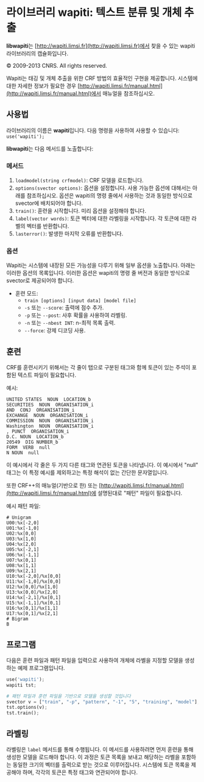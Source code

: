 # 라이브러리 wapiti: 텍스트 분류 및 개체 추출

**libwapiti**는 [http://wapiti.limsi.fr](http://wapiti.limsi.fr)에서 찾을 수 있는 wapiti 라이브러리의 캡슐화입니다.

© 2009-2013 CNRS. All rights reserved.

Wapiti는 태깅 및 개체 추출을 위한 CRF 방법의 효율적인 구현을 제공합니다. 시스템에 대한 자세한 정보가 필요한 경우 [http://wapiti.limsi.fr/manual.html](http://wapiti.limsi.fr/manual.html)에서 매뉴얼을 참조하십시오.

## 사용법

라이브러리의 이름은 **wapiti**입니다. 다음 명령을 사용하여 사용할 수 있습니다: `use('wapiti');`

**libwapiti**는 다음 메서드를 노출합니다:

### 메서드

1. `loadmodel(string crfmodel)`: CRF 모델을 로드합니다.
2. `options(svector options)`: 옵션을 설정합니다. 사용 가능한 옵션에 대해서는 아래를 참조하십시오. 옵션은 wapiti의 명령 줄에서 사용하는 것과 동일한 방식으로 svector에 배치되어야 합니다.
3. `train()`: 훈련을 시작합니다. 미리 옵션을 설정해야 합니다.
4. `label(vector words)`: 토큰 벡터에 대한 라벨링을 시작합니다. 각 토큰에 대한 라벨의 벡터를 반환합니다.
5. `lasterror()`: 발생한 마지막 오류를 반환합니다.

### 옵션

Wapiti는 시스템에 내장된 모든 가능성을 다루기 위해 일부 옵션을 노출합니다. 아래는 이러한 옵션의 목록입니다. 이러한 옵션은 wapiti의 명령 줄 버전과 동일한 방식으로 svector로 제공되어야 합니다.

- 훈련 모드:
  - `train [options] [input data] [model file]`
  - `-s` 또는 `--score`: 출력에 점수 추가.
  - `-p` 또는 `--post`: 사후 확률을 사용하여 라벨링.
  - `-n` 또는 `--nbest INT`: n-최적 목록 출력.
  - `--force`: 강제 디코딩 사용.

## 훈련

CRF를 훈련시키기 위해서는 각 줄이 탭으로 구분된 태그와 함께 토큰이 있는 주석이 포함된 텍스트 파일이 필요합니다.

예시:
```
UNITED STATES  NOUN  LOCATION_b
SECURITIES  NOUN  ORGANISATION_i
AND  CONJ  ORGANISATION_i
EXCHANGE  NOUN  ORGANISATION_i
COMMISSION  NOUN  ORGANISATION_i
Washington  NOUN  ORGANISATION_i
, PUNCT  ORGANISATION_i
D.C. NOUN  LOCATION_b
20549  DIG NUMBER_b
FORM  VERB  null
N NOUN  null
```

이 예시에서 각 줄은 두 가지 다른 태그와 연관된 토큰을 나타냅니다. 이 예시에서 "null" 태그는 이 특정 예시를 제외하고는 특정 해석이 없는 간단한 문자열입니다.

또한 CRF++의 매뉴얼(기반으로 한) 또는 [http://wapiti.limsi.fr/manual.html](http://wapiti.limsi.fr/manual.html)에 설명된대로 "패턴" 파일이 필요합니다.

예시 패턴 파일:
```
# Unigram
U00:%x[-2,0]
U01:%x[-1,0]
U02:%x[0,0]
U03:%x[1,0]
U04:%x[2,0]
U05:%x[-2,1]
U06:%x[-1,1]
U07:%x[0,1]
U08:%x[1,1]
U09:%x[2,1]
U10:%x[-2,0]/%x[0,0]
U11:%x[-1,0]/%x[0,0]
U12:%x[0,0]/%x[1,0]
U13:%x[0,0]/%x[2,0]
U14:%x[-2,1]/%x[0,1]
U15:%x[-1,1]/%x[0,1]
U16:%x[0,1]/%x[1,1]
U17:%x[0,1]/%x[2,1]
# Bigram
B
```

## 프로그램

다음은 훈련 파일과 패턴 파일을 입력으로 사용하여 개체에 라벨을 지정할 모델을 생성하는 예제 프로그램입니다.

```python
use('wapiti');
wapiti tst;

# 패턴 파일과 훈련 파일을 기반으로 모델을 생성할 것입니다
svector v = ["train", "-p", "pattern", "-1", "5", "training", "model"];
tst.options(v);
tst.train();
```

## 라벨링

라벨링은 `label` 메서드를 통해 수행됩니다. 이 메서드를 사용하려면 먼저 훈련을 통해 생성한 모델을 로드해야 합니다. 이 과정은 토큰 목록을 보내고 해당하는 라벨을 포함하는 동일한 크기의 벡터를 출력으로 받는 것으로 이루어집니다. 시스템에 토큰 목록을 제공해야 하며, 각각의 토큰은 특정 태그와 연관되어야 합니다.